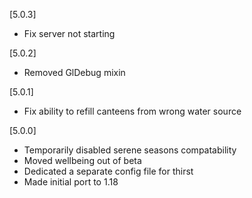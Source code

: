 [5.0.3]
- Fix server not starting

[5.0.2]
- Removed GlDebug mixin

[5.0.1]
- Fix ability to refill canteens from wrong water source

[5.0.0]
- Temporarily disabled serene seasons compatability
- Moved wellbeing out of beta
- Dedicated a separate config file for thirst
- Made initial port to 1.18